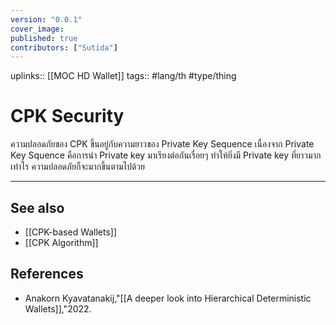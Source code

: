 ```yaml
---
version: "0.0.1"
cover_image:
published: true
contributors: ["Sutida"]
---
```

uplinks:: [[MOC HD Wallet]]
tags:: #lang/th #type/thing

# CPK Security
ความปลอดภัยของ CPK ขึ้นอยู่กับความยาวของ Private Key Sequence  เนื่องจาก Private Key Squence คือการนำ Private key มาเรียงต่อกันเรื่อยๆ ทำให้ยิ่งมี Private key ที่ยาวมากเท่าไร ความปลอดภัยก็จะมากขึ้นตามไปด้วย

---
## See also
- [[CPK-based Wallets]]
- [[CPK Algorithm]]
## References
- Anakorn Kyavatanakij,"[[A deeper look into Hierarchical Deterministic Wallets]],"2022.
